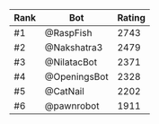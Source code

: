Rank|Bot|Rating
---|---|---
#1|@RaspFish|2743
#2|@Nakshatra3|2479
#3|@NilatacBot|2371
#4|@OpeningsBot|2328
#5|@CatNail|2202
#6|@pawnrobot|1911
